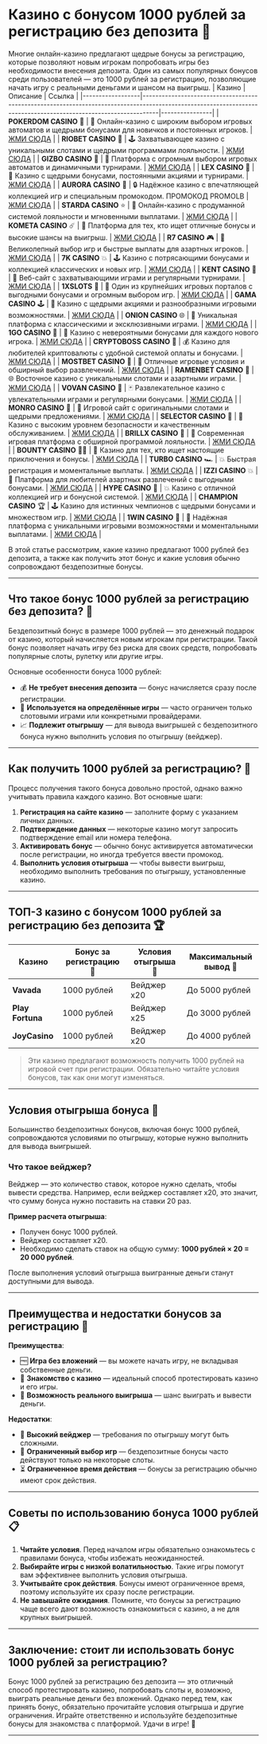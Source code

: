 # Казино с бонусом 1000 рублей за регистрацию без депозита 🎁

Многие онлайн-казино предлагают щедрые бонусы за регистрацию, которые позволяют новым игрокам попробовать игры без необходимости внесения депозита. Один из самых популярных бонусов среди пользователей — это 1000 рублей за регистрацию, позволяющие начать игру с реальными деньгами и шансом на выигрыш.
| Казино           | Описание                                                                                                                                                        | Ссылка         |
|------------------|-----------------------------------------------------------------------------------------------------------------------------------------------------------------|----------------|
| **POKERDOM CASINO** 🎲 | 🎰 Онлайн-казино с широким выбором игровых автоматов и щедрыми бонусами для новичков и постоянных игроков. | [ЖМИ СЮДА](https://brandplay.link/Bxg7SC7H) |
| **RIOBET CASINO** 🌟 | 🕹️ Захватывающее казино с уникальными слотами и щедрыми программами лояльности.                                        | [ЖМИ СЮДА](https://brandplay.link/dtx89f2L) |
| **GIZBO CASINO** 🚀 | 🌌 Платформа с огромным выбором игровых автоматов и динамичными турнирами.                                               | [ЖМИ СЮДА](https://gizbo-tea02.com/c8e962e89) |
| **LEX CASINO** 💎 | 🎲 Казино с щедрыми бонусами, постоянными акциями и турнирами.                                                            | [ЖМИ СЮДА](https://brandplay.link/2HFTmBc8) |
| **AURORA CASINO** 🌌 | 🔒 Надёжное казино с впечатляющей коллекцией игр и специальным промокодом. ПРОМОКОД PROMOLB                             | [ЖМИ СЮДА](https://10trafic-stat2.com/click/668546566bcc6313411604c7/6766/15114/subaccount?promocode=PROMOLB) |
| **STARDA CASINO** ⭐ | 🌠 Онлайн-казино с продуманной системой лояльности и мгновенными выплатами.                                            | [ЖМИ СЮДА](https://brandplay.link/cpFQbWKn) |
| **KOMETA CASINO** ☄️ | 🌌 Платформа для тех, кто ищет отличные бонусы и высокие шансы на выигрыш.                                             | [ЖМИ СЮДА](https://brandplay.link/tLG15CCb) |
| **R7 CASINO** 🎮 | 🎰 Великолепный выбор игр и быстрые выплаты для азартных игроков.                                                            | [ЖМИ СЮДА](https://brandplay.link/zPmNmTWG) |
| **7K CASINO** 💥 | 🕹️ Казино с потрясающими бонусами и коллекцией классических и новых игр.                                                  | [ЖМИ СЮДА](https://brandplay.link/dd46bNgD) |
| **KENT CASINO** 🌟 | 🎲 Веб-сайт с захватывающими играми и регулярными турнирами.                                                              | [ЖМИ СЮДА](https://brandplay.link/tj7BwCb4) |
| **1XSLOTS** 🎰 | 🤑 Один из крупнейших игровых порталов с выгодными бонусами и огромным выбором игр.                                          | [ЖМИ СЮДА](https://brandplay.link/R4xfxqdm) |
| **GAMA CASINO** 🕹️ | 🌌 Казино с щедрыми акциями и разнообразными игровыми возможностями.                                                    | [ЖМИ СЮДА](https://brandplay.link/zrZpLFTP) |
| **ONION CASINO** 🌐 | 🥳 Уникальная платформа с классическими и эксклюзивными играми.                                                          | [ЖМИ СЮДА](https://obclk001-2d.top/click?offer_id=986&partner_id=10542&landing_id=1798&utm_medium=affiliate&sub_1=oncasino3) |
| **1GO CASINO** 🌟 | 🚀 Казино с невероятными бонусами для каждого нового игрока.                                                               | [ЖМИ СЮДА](https://1go-ircp01.com/ce015f410) |
| **CRYPTOBOSS CASINO** 💼 | 💰 Казино для любителей криптовалюты с удобной системой оплаты и бонусами.                                         | [ЖМИ СЮДА](https://cryptobossc.online/d847bcfa9) |
| **MOSTBET CASINO** 🎉 | 🎲 Отличные игровые условия и обширный выбор развлечений.                                                              | [ЖМИ СЮДА](https://ktbtis024ifqfn0mst.com/beQs) |
| **RAMENBET CASINO** 🍜 | 🌐 Восточное казино с уникальными слотами и азартными играми.                                                       | [ЖМИ СЮДА](https://get.saltyram.com/ru/registration?apkpop=0&partner=p24970p3296034p5526) |
| **VOVAN CASINO** 🎩 | 🃏 Развлекательное казино с увлекательными играми и регулярными бонусами.                                              | [ЖМИ СЮДА](https://vovan.site/d098ab058) |
| **MONRO CASINO** 💄 | 🎰 Игровой сайт с оригинальными слотами и щедрыми предложениями.                                                        | [ЖМИ СЮДА](https://mnr-ircp01.com/c3ce72a2c) |
| **SELECTOR CASINO** 🎯 | 🌌 Казино с высоким уровнем безопасности и качественным обслуживанием.                                                | [ЖМИ СЮДА](https://gosel.pink/SELVK) |
| **BRILLX CASINO** 💎 | 🎲 Современная игровая платформа с обширной программой лояльности.                                                     | [ЖМИ СЮДА](https://brillx.uno/BRIVK) |
| **BOUNTY CASINO** 🏴‍☠️ | 🎉 Казино для тех, кто ищет настоящие приключения и бонусы.                                                        | [ЖМИ СЮДА](https://bounty-casino.de/BOVK) |
| **TURBO CASINO** 🏎️ | 💥 Быстрая регистрация и моментальные выплаты.                                                                        | [ЖМИ СЮДА](https://turbo-casino.org/TURVK) |
| **IZZI CASINO** 💥 | 🎰 Платформа для любителей азартных развлечений с выгодными бонусами.                                                   | [ЖМИ СЮДА](https://izzi-fr03.com/ca7c8a7b7) |
| **HYPE CASINO** 🎉 | 💥 Казино с отличной коллекцией игр и бонусной системой.                                                                | [ЖМИ СЮДА](https://hypekaz.com/dc2f44ad0) |
| **CHAMPION CASINO** 🏆 | 🕹️ Казино для истинных чемпионов с щедрыми бонусами и множеством игр.                                             | [ЖМИ СЮДА](https://champcasino.ink/pobeda/doa-hats?p80412p305331p112c) |
| **1WIN CASINO** 🏅 | 🎲 Надёжная платформа с уникальными игровыми возможностями и моментальными выплатами.                                   | [ЖМИ СЮДА](https://brandplay.link/6F5VqbyZ) |


В этой статье рассмотрим, какие казино предлагают 1000 рублей без депозита, а также как получить этот бонус и какие условия обычно сопровождают бездепозитные бонусы.

---

## Что такое бонус 1000 рублей за регистрацию без депозита? 💸

Бездепозитный бонус в размере 1000 рублей — это денежный подарок от казино, который начисляется новым игрокам при регистрации. Такой бонус позволяет начать игру без риска для своих средств, попробовать популярные слоты, рулетку или другие игры.

Основные особенности бонуса 1000 рублей:

- 💰 **Не требует внесения депозита** — бонус начисляется сразу после регистрации.
- 🎲 **Используется на определённые игры** — часто ограничен только слотовыми играми или конкретными провайдерами.
- 📈 **Подлежит отыгрышу** — для вывода выигрышей с бездепозитного бонуса нужно выполнить условия по отыгрышу (вейджер).

---

## Как получить 1000 рублей за регистрацию? 🔑

Процесс получения такого бонуса довольно простой, однако важно учитывать правила каждого казино. Вот основные шаги:

1. **Регистрация на сайте казино** — заполните форму с указанием личных данных.
2. **Подтверждение данных** — некоторые казино могут запросить подтверждение email или номера телефона.
3. **Активировать бонус** — обычно бонус активируется автоматически после регистрации, но иногда требуется ввести промокод.
4. **Выполнить условия отыгрыша** — чтобы вывести выигрыш, необходимо выполнить требования по отыгрышу, установленные казино.

---

## ТОП-3 казино с бонусом 1000 рублей за регистрацию без депозита 🏆

| Казино             | Бонус за регистрацию 🎁 | Условия отыгрыша 📜       | Максимальный вывод 💸 |
|--------------------|-------------------------|---------------------------|-----------------------|
| **Vavada**         | 1000 рублей             | Вейджер x20               | До 5000 рублей       |
| **Play Fortuna**   | 1000 рублей             | Вейджер x25               | До 3000 рублей       |
| **JoyCasino**      | 1000 рублей             | Вейджер x20               | До 4000 рублей       |

> Эти казино предлагают возможность получить 1000 рублей на игровой счет при регистрации. Обязательно читайте условия бонусов, так как они могут изменяться.

---

## Условия отыгрыша бонуса 🎰

Большинство бездепозитных бонусов, включая бонус 1000 рублей, сопровождаются условиями по отыгрышу, которые нужно выполнить для вывода выигрышей.

### Что такое вейджер?

Вейджер — это количество ставок, которое нужно сделать, чтобы вывести средства. Например, если вейджер составляет x20, это значит, что сумму бонуса нужно поставить на ставки 20 раз.

**Пример расчета отыгрыша**:

- Получен бонус 1000 рублей.
- Вейджер составляет x20.
- Необходимо сделать ставок на общую сумму: **1000 рублей × 20 = 20 000 рублей**.

После выполнения условий отыгрыша выигранные деньги станут доступными для вывода.

---

## Преимущества и недостатки бонусов за регистрацию 🎁

**Преимущества**:

- 🆓 **Игра без вложений** — вы можете начать игру, не вкладывая собственные деньги.
- 🎲 **Знакомство с казино** — идеальный способ протестировать казино и его игры.
- 💸 **Возможность реального выигрыша** — шанс выиграть и вывести деньги.

**Недостатки**:

- 📜 **Высокий вейджер** — требования по отыгрышу могут быть сложными.
- 🚫 **Ограниченный выбор игр** — бездепозитные бонусы часто действуют только на некоторые слоты.
- ⏳ **Ограниченное время действия** — бонусы за регистрацию обычно имеют срок действия.

---

## Советы по использованию бонуса 1000 рублей 📋

1. **Читайте условия**. Перед началом игры обязательно ознакомьтесь с правилами бонуса, чтобы избежать неожиданностей.
2. **Выбирайте игры с низкой волатильностью**. Такие игры помогут вам эффективнее выполнить условия отыгрыша.
3. **Учитывайте срок действия**. Бонусы имеют ограниченное время, поэтому используйте их сразу после регистрации.
4. **Не завышайте ожидания**. Помните, что бонусы за регистрацию чаще всего дают возможность ознакомиться с казино, а не для крупных выигрышей.

---

## Заключение: стоит ли использовать бонус 1000 рублей за регистрацию?

Бонус 1000 рублей за регистрацию без депозита — это отличный способ протестировать казино, попробовать слоты и, возможно, выиграть реальные деньги без вложений. Однако перед тем, как принять бонус, обязательно прочитайте условия отыгрыша и другие ограничения. Играйте ответственно и используйте бездепозитные бонусы для знакомства с платформой. Удачи в игре! 🎉

---

